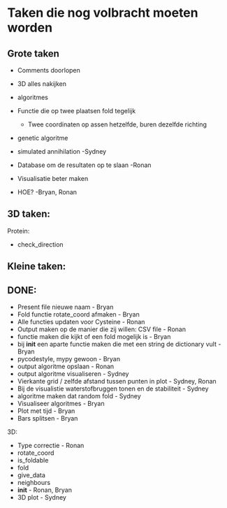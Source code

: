 # Taken die nog volbracht moeten worden

## Grote taken
- Comments doorlopen
- 3D alles nakijken
- algoritmes
- Functie die op twee plaatsen fold tegelijk
    - Twee coordinaten op assen hetzelfde, buren dezelfde richting

- genetic algoritme
- simulated annihilation -Sydney
- Database om de resultaten op te slaan -Ronan
- Visualisatie beter maken
- HOE? -Bryan, Ronan



## 3D taken:
Protein:
- check_direction

## Kleine taken:


## DONE:
- Present file nieuwe naam - Bryan
- Fold functie rotate_coord afmaken - Bryan
- Alle functies updaten voor Cysteine - Ronan
- Output maken op de manier die zij willen: CSV file - Ronan
- functie maken die kijkt of een fold mogelijk is - Bryan
- bij __init__ een aparte functie maken die met een string de dictionary vult - Bryan
- pycodestyle, mypy gewoon - Bryan
- output algoritme opslaan - Ronan
- output algoritme visualiseren - Sydney
- Vierkante grid / zelfde afstand tussen punten in plot - Sydney, Ronan
- Bij de visualistie waterstofbruggen tonen en de stabiliteit - Sydney
- algoritme maken dat random fold - Sydney
- Visualiseer algoritmes - Bryan
- Plot met tijd - Bryan
- Bars splitsen - Bryan

3D:
- Type correctie - Ronan
- rotate_coord
- is_foldable
- fold
- give_data
- neighbours
- __init__ - Ronan, Bryan
- 3D plot - Sydney
